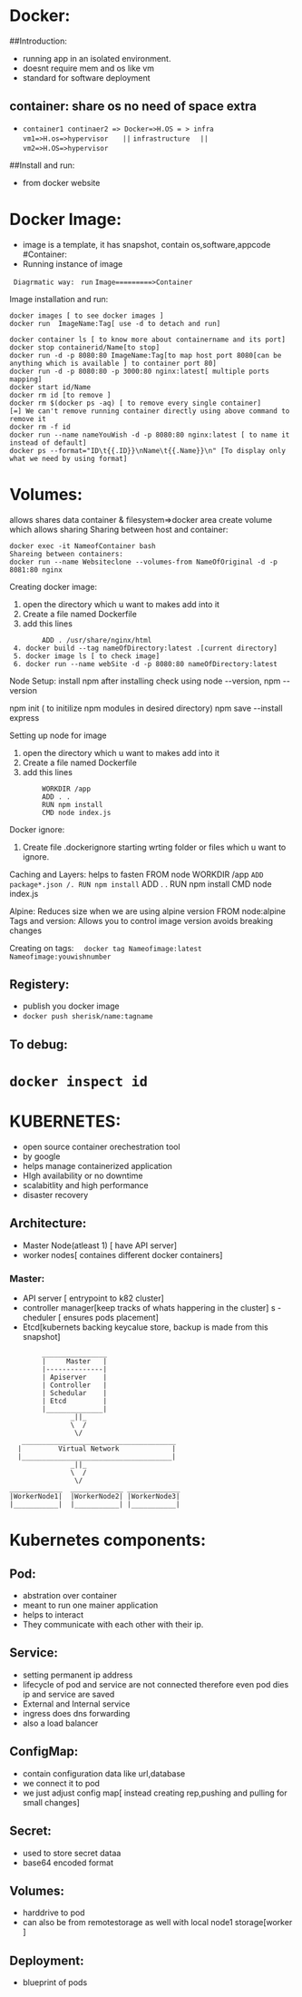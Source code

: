 #  Docker: 
##Introduction:
 - running app in an isolated environment.
 - doesnt require mem and os like vm
 - standard for software deployment


## container: share os no need of space extra
- ```container1 continaer2 => Docker=>H.OS = > infra``` 
      	```vm1=>H.os=>hypervisor```
	`	||`
	`infrastructure`
	`	|| `
     ```vm2=>H.OS=>hypervisor``` 

##Install and run:
 - from docker website

# Docker Image:
 - image is a template, it has snapshot, contain os,software,appcode
#Container:
 - Running instance of image

``` Diagrmatic way:```
      `  run `
`Image=========>Container`

Image installation and run:
```docker pull nginx[name]
docker images [ to see docker images ]
docker run  ImageName:Tag[ use -d to detach and run]

docker container ls [ to know more about containername and its port]
docker stop containerid/Name[to stop]
docker run -d -p 8080:80 ImageName:Tag[to map host port 8080[can be anything which is available ] to container port 80]
docker run -d -p 8080:80 -p 3000:80 nginx:latest[ multiple ports mapping]
docker start id/Name
docker rm id [to remove ]
docker rm $(docker ps -aq) [ to remove every single container]
[=] We can't remove running container directly using above command to remove it 
docker rm -f id
docker run --name nameYouWish -d -p 8080:80 nginx:latest [ to name it instead of default]
docker ps --format="ID\t{{.ID}}\nName\t{{.Name}}\n" [To display only what we need by using format] 
```
# Volumes:
allows shares data
container & filesystem=>docker area
create volume which allows sharing
Sharing between host and container:
```docker run --name webSite -v "$(pwd):/usr/share/nginx/html:ro" -d -p 8080:80 nginx
docker exec -it NameofContainer bash
Shareing between containers:
docker run --name Websiteclone --volumes-from NameOfOriginal -d -p 8081:80 nginx
```
Creating docker image:
 1. open the directory which u want to makes add into it 
 2. Create a file named Dockerfile
 3. add this lines
```	FROM nginx
		ADD . /usr/share/nginx/html  
 4. docker build --tag nameOfDirectory:latest .[current directory]
 5. docker image ls [ to check image]
 6. docker run --name webSite -d -p 8080:80 nameOfDirectory:latest 
```

Node Setup:
install npm
after installing check using node --version, npm --version

npm init ( to initilize npm modules in desired directory)
npm save --install express

Setting up node for image
 1. open the directory which u want to makes add into it 
 2. Create a file named Dockerfile
 3. add this lines
```		FROM node
		WORKDIR /app
		ADD . .
		RUN npm install
		CMD node index.js
```

Docker ignore:
1. Create file .dockerignore
starting wrting folder or files which u want to ignore.

Caching and Layers:
helps to fasten
		FROM node
		WORKDIR	/app
		`ADD package*.json /.
		RUN npm install`
		ADD . .
		RUN npm install
		CMD node index.js

Alpine:
Reduces size when we are using alpine version
		FROM node:alpine
Tags and version:
Allows you to control image version
avoids breaking changes

Creating on tags:
	`	docker tag Nameofimage:latest Nameofimage:youwishnumber `

## Registery:
 - publish you docker image
 - `docker push sherisk/name:tagname`

		
## To debug:
 `docker inspect id`
===============================================================================================================
# KUBERNETES:
 - open source container orechestration tool
 - by google
 - helps manage containerized application 
 - HIgh availability or no downtime
 - scalabitlity and high performance
 - disaster recovery 

## Architecture:
 - Master Node(atleast 1) [ have API server]
 - worker nodes[ containes different docker containers]

### Master:
 - API server [ entrypoint to k82 cluster]
 - controller manager[keep tracks of whats  happering in the cluster]
s - cheduler [ ensures pods placement]
 - Etcd[kubernets backing keycalue store, backup is made from this snapshot]

```VirtualNetwork helps all the node into one powerfull machine
		________________
		| 	  Master   |	 
		|--------------|		
		| Apiserver    |
		| Controller   |
		| Schedular    |
		| Etcd         |
		|______________|
			   _||_	
			   \  /
			    \/
   ______________________________________
  |			Virtual Network				|
  |_____________________________________|
  			   _||_
  			   \  /
 			   	\/
_____________  _____________ _____________
|WorkerNode1|  |WorkerNode2| |WorkerNode3|
|___________|  |___________| |___________|

```
# Kubernetes components:
## Pod: 
 - abstration over container
 - meant to run one mainer application
 - helps to interact
 - They communicate with each other with their ip.

## Service:
 - setting permanent ip address
 - lifecycle of pod and service are not connected therefore even pod dies ip and service are saved
 - External and Internal service
 - ingress does dns forwarding 
 - also a load balancer 

## ConfigMap:
 - contain configuration data like url,database
 - we connect it to pod
 - we just adjust config map[ instead creating rep,pushing and pulling for small changes]

## Secret:
 - used to store secret dataa
 - base64 encoded format

## Volumes:
 - harddrive to pod
 - can also be from remotestorage as well with local node1 storage[worker ]

## Deployment:
 - blueprint of pods
















